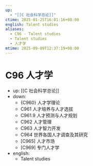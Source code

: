 ```yaml
---
up:
  - "[[C 社会科学总论]]"
ctime: 2025-01-25T16:01:16+08:00
english: Talent studies
aliases:
  - C96 - Talent studies
  - Talent studies
  - 人才学
mtime: 2025-09-09T12:37:19+08:00
---
```


# C96 人才学

- up: [[C 社会科学总论]]
- down:
	- {C960} 人才学理论
	- C961 人才培养与人才选拔
	- C961.9 人才预测与人才规划
	- C962 人才管理
	- C963 人才智力开发
	- C964 世界各国人才调查及其研究
	- [C965] 人才市场
	- [C969] 专门人才学
- english:
	- Talent studies

